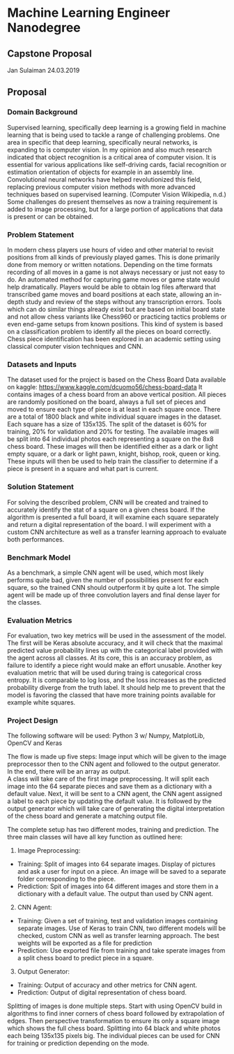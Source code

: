 # Machine Learning Engineer Nanodegree
## Capstone Proposal
Jan Sulaiman
24.03.2019

## Proposal

### Domain Background

Supervised learning, specifically deep learning is a growing field in machine learning that is being used to tackle a range of challenging problems. One area in specific that deep learning, specifically neural networks, is expanding to is computer vision. In my opinion and also much research indicated that object recognition is a critical area of computer vision. It is essential for various applications like self-driving cards, facial recognition or estimation orientation of objects for example in an assembly line. 
Convolutional neural networks have helped revolutionized this field, replacing previous computer vision methods with more advanced techniques based on supervised learning. (Computer Vision
Wikipedia, n.d.) Some challenges do present themselves as now a training requirement is added to image processing, but for a large portion of applications that data is present or can be obtained.


### Problem Statement

In modern chess players use hours of video and other material to revisit positions from all kinds of previously played games. This is done primarily done from memory or written notations. Depending on the time formats recording of all moves in a game is not always necessary or just not easy to do. An automated method for capturing game moves or game state would help dramatically. Players would be able to obtain log files afterward that transcribed game moves and board positions at each state, allowing an in-depth study and review of the steps without any transcription errors. 
Tools which can do similar things already exist but are based on initial board state and not allow chess variants like Chess960 or practicing tactics problems or even end-game setups from known positions. This kind of system is based on a classification problem to identify all the pieces on board correctly. Chess piece identification has been explored in an academic setting using classical computer vision techniques and CNN. 

### Datasets and Inputs

The dataset used for the project is based on the Chess Board Data available on kaggle: https://www.kaggle.com/dcuomo56/chess-board-data
It contains images of a chess board from an above vertical position. All pieces are randomly positioned on the board, always a full set of pieces and moved to ensure each type of piece is at least in each square once. There are a total of 1800 black and white individual square images in the dataset. Each square has a size of 135x135. The split of the dataset is 60% for training, 20% for validation and 20% for testing. 
The available images will be split into 64 individual photos each representing a square on the 8x8 chess board. These images will then be identified either as a dark or light empty square, or a dark or light pawn, knight, bishop, rook, queen or king. These inputs will then be used to help
train the classifier to determine if a piece is present in a square and what part is current.


### Solution Statement

For solving the described problem, CNN will be created and trained to accurately identify the stat of a square on a given chess board. If the algorithm is presented a full board, it will examine each square separately and return a digital representation of the board. I will experiment with a custom CNN architecture as well as a transfer learning approach to evaluate both performances. 

### Benchmark Model

As a benchmark, a simple CNN agent will be used, which most likely performs quite bad, given the number of possibilities present for each square, so the trained CNN should outperform it by quite a lot. The simple agent will be made up of three convolution layers and final dense layer for the classes. 

### Evaluation Metrics

For evaluation, two key metrics will be used in the assessment of the model. The first will be Keras absolute accuracy, and it will check that the maximal predicted value probability lines up with the categorical label provided with the agent across all classes. 
At its core, this is an accuracy problem, as failure to identify a piece right would make an effort unusable. Another key evaluation metric that will be used during traing is categorical cross entropy. It is comparable to log loss, and the loss increases as the predicted probability diverge from the truth label. It should help me to prevent that the model is favoring the classed that have more training points available for example white squares.

### Project Design

The following software will be used: Python 3 w/ Numpy, MatplotLib, OpenCV and Keras

The flow is made up five steps:  Image input which will be given to the image preprocessor then to the CNN agent and followed to the output generator. In the end, there will be an array as output.  
A class will take care of the first image preprocessing. It will split each image into the 64 separate pieces and save them as a dictionary with a default value. Next, it will be sent to a CNN agent, the CNN agent assigned a label to each piece by updating the default value. It is followed by the output generator which will take care of generating the digital interpretation of the chess board and generate a matching output file. 

The complete setup has two different modes, training and prediction. The three main classes will have all key function as outlined here: 
1. Image Preprocessing:
* Training: Split of images into 64 separate images. Display of pictures and ask a user for input on a piece. An image will be saved to a separate folder corresponding to the piece.
* Prediction: Spit of images into 64 different images and store them in a dictionary with a default value. The output than used by CNN agent.

2. CNN Agent:
* Training: Given a set of training, test and validation images containing separate images. Use of Keras to train CNN, two different models will be checked, custom CNN as well as transfer learning approach. The best weights will be exported as a file for prediction
* Prediction: Use exported file from training and take sperate images from a split chess board to predict piece in a square.


3. Output Generator: 
* Training: Output of accuracy and other metrics for CNN agent.
* Prediction: Output of digital representation of chess board.

Splitting of images is done multiple steps. Start with using OpenCV build in algorithms to find inner corners of chess board followed by extrapolation of edges. Then perspective transformation to ensure its only a square image which shows the full chess board. Splitting into 64 black and white photos each being 135x135 pixels big. The individual pieces can be used for CNN for training or prediction depending on the mode. 
